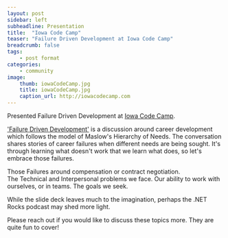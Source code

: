 ```yaml
---
layout: post
sidebar: left
subheadline: Presentation
title:  "Iowa Code Camp"
teaser: "Failure Driven Development at Iowa Code Camp"
breadcrumb: false
tags:
    - post format
categories:
    - community
image:
    thumb: iowaCodeCamp.jpg
    title: iowaCodeCamp.jpg
    caption_url: http://iowacodecamp.com
---
```

Presented Failure Driven Development at <a href='http://iowacodecamp.com' target='new'>Iowa Code Camp</a>.

<a href='https://prezi.com/5744uxzvdc4q/failure-driven-development/' target='new'>'Failure Driven Development'</a> is a discussion around career development which follows the model of Maslow's Hierarchy of Needs.
The conversation shares stories of career failures when different needs are being sought.
It's through learning what doesn't work that we learn what does, so let's embrace those failures.

Those Failures around compensation or contract negotiation.  
The Technical and Interpersonal problems we face.
Our ability to work with ourselves, or in teams.
The goals we seek.

While the slide deck leaves much to the imagination, perhaps the .NET Rocks podcast may shed more light.

Please reach out if you would like to discuss these topics more.  They are quite fun to cover!
